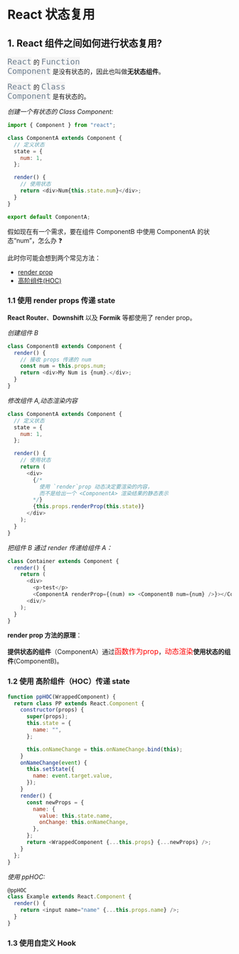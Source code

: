 # React 状态复用

## 1. React 组件之间如何进行状态复用?

<code style="color: #708090; background-color: #F5F5F5; font-size: 18px">React</code> 的 <code style="color: #708090; background-color: #F5F5F5; font-size: 18px">Function Component</code> 是没有状态的，因此也叫做**无状态组件**。

<code style="color: #708090; background-color: #F5F5F5; font-size: 18px">React</code> 的 <code style="color: #708090; background-color: #F5F5F5; font-size: 18px">Class Component</code> 是有状态的。

_创建一个有状态的 Class Component:_

```js
import { Component } from "react";

class ComponentA extends Component {
  // 定义状态
  state = {
    num: 1,
  };

  render() {
    // 使用状态
    return <div>Num{this.state.num}</div>;
  }
}

export default ComponentA;
```

假如现在有一个需求，要在组件 ComponentB 中使用 ComponentA 的状态“num”，怎么办 ❓

此时你可能会想到两个常见方法：

- [render prop](https://zh-hans.reactjs.org/docs/render-props.html)
- [高阶组件(HOC)](https://zh-hans.reactjs.org/docs/higher-order-components.html)

### 1.1 使用 render props 传递 state

**React Router**、**Downshift** 以及 **Formik** 等都使用了 render prop。

_创建组件 B_

```js
class ComponentB extends Component {
  render() {
    // 接收 props 传递的 num
    const num = this.props.num;
    return <div>My Num is {num}.</div>;
  }
}
```

_修改组件 A,动态渲染内容_

```js
class ComponentA extends Component {
  // 定义状态
  state = {
    num: 1,
  };

  render() {
    // 使用状态
    return (
      <div>
        {/*
          使用 `render`prop 动态决定要渲染的内容，
          而不是给出一个 <ComponentA> 渲染结果的静态表示
        */}
        {this.props.renderProp(this.state)}
      </div>
    );
  }
}
```

_把组件 B 通过 render 传递给组件 A：_

```js
class Container extends Component {
  render() {
    return (
      <div>
        <p>test</p>
        <ComponentA renderProp={(num) => <ComponentB num={num} />}></ComponentA>
      <div/>
    );
  }
}
```

**render prop 方法的原理**：

**提供状态的组件**（ComponentA）通过<span style="color: #ff0000; font-size: 16px;">函数作为prop</span>，<span style="color: #ff0000; font-size: 16px;">动态渲染</span>**使用状态的组件**(ComponentB)。

### 1.2 使用 高阶组件（HOC）传递 state

```js
function ppHOC(WrappedComponent) {
  return class PP extends React.Component {
    constructor(props) {
      super(props);
      this.state = {
        name: "",
      };

      this.onNameChange = this.onNameChange.bind(this);
    }
    onNameChange(event) {
      this.setState({
        name: event.target.value,
      });
    }
    render() {
      const newProps = {
        name: {
          value: this.state.name,
          onChange: this.onNameChange,
        },
      };
      return <WrappedComponent {...this.props} {...newProps} />;
    }
  };
}
```

_使用 ppHOC:_

```js
@ppHOC
class Example extends React.Component {
  render() {
    return <input name="name" {...this.props.name} />;
  }
}
```

### 1.3 使用自定义 Hook
